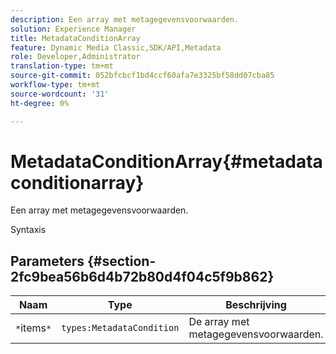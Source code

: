 ```yaml
---
description: Een array met metagegevensvoorwaarden.
solution: Experience Manager
title: MetadataConditionArray
feature: Dynamic Media Classic,SDK/API,Metadata
role: Developer,Administrator
translation-type: tm+mt
source-git-commit: 052bfcbcf1bd4ccf60afa7e3325bf58dd07cba85
workflow-type: tm+mt
source-wordcount: '31'
ht-degree: 0%

---
```



# MetadataConditionArray{#metadataconditionarray}

Een array met metagegevensvoorwaarden.

Syntaxis

## Parameters {#section-2fc9bea56b6d4b72b80d4f04c5f9b862}

| Naam | Type | Beschrijving |
|---|---|---|
| `*`items`*` | `types:MetadataCondition` | De array met metagegevensvoorwaarden. |

